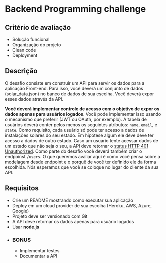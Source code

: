 # Backend Programming challenge

## Critério de avaliação
 - Solução funcional
 - Organização do projeto
 - Clean code
 - Deployment

## Descrição
  O desafio consiste em construir um API para servir os dados para a aplicação Front-end. Para isso, você deverá um conjunto de dados (solar_data.json) no banco de dados de sua escolha. Você deverá expor esses dados através da API.
  
  **Você deverá implementar controle de acesso com o objetivo de expor os dados apenas para usuários logados**. Você pode implementar isso usando o mecanismo que preferir (JWT ou OAuth, por exemplo).
  A tabela de usuários deverá conter pelos menos os seguintes atributos: `name`, `email`, e `state`.
  Como requisito, cada usuário só pode ter acesso a dados de instalações solares do seu estado. Em hipótese algum ele deve deve ter acesso a dados de outro estado. Caso um usuário tente acessar dados de um estado que não seja o seu, a API deve retornar o [status HTTP 401 Unauthorized](https://httpstatuses.com/401).
  Como parte do desafio você deverá também criar o endpoinst `/users`. O que queremos avaliar aqui é como você pensa sobre a modelagem desde endpoint e o porquê de você ter definido ele da forma escolhida. Nós esperamos que você se coloque no lugar do cliente da sua API.

## Requisitos
  - Crie um README mostrando como executar sua aplicação
  - Deploy em um cloud provider de sua escolha (Heroku, AWS, Azure, Google)
  - Projeto deve ser versionado com Git
  - A API deve retornar os dados apenas para usuário logados
  - Usar **node.js**
  - ### BONUS
    - Implementar testes
    - Documentar a API
 
